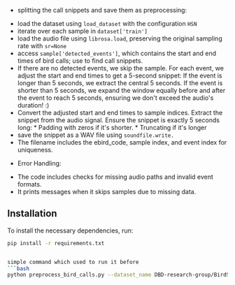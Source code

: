* splitting the call snippets and save them as preprocessing:
- load the dataset using `load_dataset` with the configuration `HSN`
- iterate over each sample in `dataset['train']`
- load the audio file using `librosa.load`, preserving the original sampling rate with `sr=None`
- access `sample['detected_events']`, which contains the start and end times of bird calls; use to find call snippets.
- If there are no detected events, we skip the sample.
    For each event, we adjust the start and end times to get a 5-second snippet:
    If the event is longer than 5 seconds, we extract the central 5 seconds.
    If the event is shorter than 5 seconds, we expand the window equally before and after the event to reach 5 seconds, ensuring we don't exceed the audio's duration! :)
- Convert the adjusted start and end times to sample indices.
        Extract the snippet from the audio signal.
        Ensure the snippet is exactly 5 seconds long:
                * Padding with zeros if it's shorter.
                * Truncating if it's longer
- save the snippet as a WAV file using `soundfile.write.`
- The filename includes the ebird_code, sample index, and event index for uniqueness.

* Error Handling:
- The code includes checks for missing audio paths and invalid event formats.
- It prints messages when it skips samples due to missing data.

## Installation

To install the necessary dependencies, run:

```bash
pip install -r requirements.txt


simple command which used to run it before
```bash
python preprocess_bird_calls.py --dataset_name DBD-research-group/BirdSet --subset_name HSN --output_dir bird_snippets --desired_length 5.0
